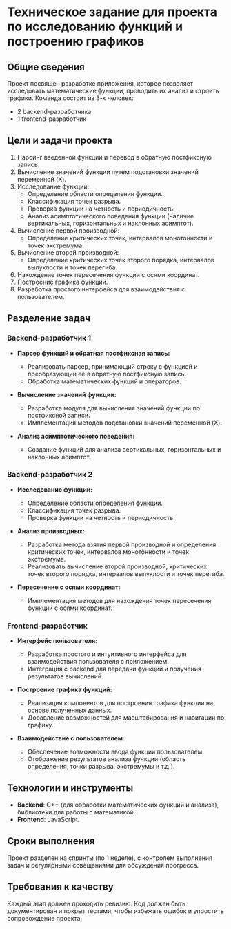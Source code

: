 # Техническое задание для проекта по исследованию функций и построению графиков

## Общие сведения
Проект посвящен разработке приложения, которое позволяет исследовать математические функции, проводить их анализ и строить графики. Команда состоит из 3-х человек:
- 2 backend-разработчика
- 1 frontend-разработчик

## Цели и задачи проекта

1. Парсинг введенной функции и перевод в обратную постфиксную запись.
2. Вычисление значений функции путем подстановки значений переменной \(X\).
3. Исследование функции:
   - Определение области определения функции.
   - Классификация точек разрыва.
   - Проверка функции на четность и периодичность.
   - Анализ асимптотического поведения функции (наличие вертикальных, горизонтальных и наклонных асимптот).
4. Вычисление первой производной:
   - Определение критических точек, интервалов монотонности и точек экстремума.
5. Вычисление второй производной:
   - Определение критических точек второго порядка, интервалов выпуклости и точек перегиба.
6. Нахождение точек пересечения функции с осями координат.
7. Построение графика функции.
8. Разработка простого интерфейса для взаимодействия с пользователем.

## Разделение задач

### Backend-разработчик 1

- **Парсер функций и обратная постфиксная запись:**
  - Реализовать парсер, принимающий строку с функцией и преобразующий её в обратную постфиксную запись.
  - Обработка математических функций и операторов.

- **Вычисление значений функции:**
  - Разработка модуля для вычисления значений функции по постфиксной записи.
  - Имплементация методов подстановки значений переменной \(X\).

- **Анализ асимптотического поведения:**
  - Создание функций для анализа вертикальных, горизонтальных и наклонных асимптот.

### Backend-разработчик 2

- **Исследование функции:**
  - Определение области определения функции.
  - Классификация точек разрыва.
  - Проверка функции на четность и периодичность.

- **Анализ производных:**
  - Разработка метода взятия первой производной и определения критических точек, интервалов монотонности и точек экстремума.
  - Реализовать вычисление второй производной, критических точек второго порядка, интервалов выпуклости и точек перегиба.

- **Пересечение с осями координат:**
  - Имплементация методов для нахождения точек пересечения функции с осями координат.

### Frontend-разработчик

- **Интерфейс пользователя:**
  - Разработка простого и интуитивного интерфейса для взаимодействия пользователя с приложением.
  - Интеграция с backend для передачи функций и получения результатов вычислений.

- **Построение графика функций:**
  - Реализация компонентов для построения графика функции на основе полученных данных.
  - Добавление возможностей для масштабирования и навигации по графику.

- **Взаимодействие с пользователем:**
  - Обеспечение возможности ввода функции пользователем.
  - Отображение результатов анализа функции (область определения, точки разрыва, экстремумы и т.д.).

## Технологии и инструменты

- **Backend**: C++ (для обработки математических функций и анализа), библиотеки для работы с математикой.
- **Frontend**: JavaScript.

## Сроки выполнения

Проект разделен на спринты (по 1 неделе), с контролем выполнения задач и регулярными совещаниями для обсуждения прогресса.

## Требования к качеству

Каждый этап должен проходить ревизию. Код должен быть документирован и покрыт тестами, чтобы избежать ошибок и упростить сопровождение проекта.
